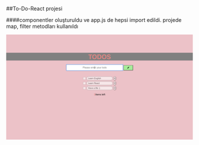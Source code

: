 ##To-Do-React projesi

####componentler oluşturuldu ve app.js de hepsi import edildi. projede map, filter metodları kullanıldı

![to-do-react](https://github.com/muniseparlak/To-do-React/blob/main/to-do-react-screenshot.png)
